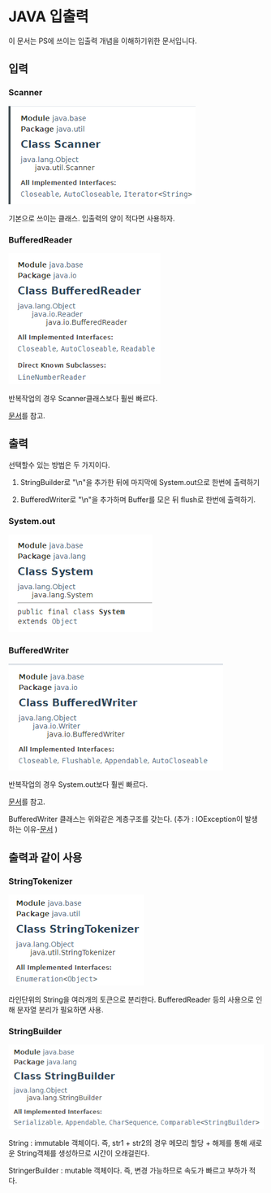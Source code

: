 # JAVA 입출력

이 문서는 PS에 쓰이는 입출력 개념을 이해하기위한 문서입니다.

## 입력

### Scanner
![](/img/io_1.PNG)

기본으로 쓰이는 클래스. 입출력의 양이 적다면 사용하자.

### BufferedReader
![](/img/io_2.PNG)

반복작업의 경우 Scanner클래스보다 훨씬 빠르다.

[문서](https://jhnyang.tistory.com/92)를 참고.

## 출력

선택할수 있는 방법은 두 가지이다.

1. StringBuilder로 "\n"을 추가한 뒤에 마지막에 System.out으로 한번에 출력하기

2. BufferedWriter로 "\n"을 추가하며 Buffer를 모은 뒤 flush로 한번에 출력하기.


### System.out
![](/img/io_5.PNG)

### BufferedWriter

![](/img/BufferedWriter.PNG)

반복작업의 경우 System.out보다 훨씬 빠르다.

[문서](https://jhnyang.tistory.com/92)를 참고.


BufferedWriter 클래스는 위와같은 계층구조를 갖는다. (추가 : IOException이 발생하는 이유-[문서](https://itbeginner2020.tistory.com/27) )


## 출력과 같이 사용

### StringTokenizer
![](/img/io_4.PNG)

라인단위의 String을 여러개의 토큰으로 분리한다. BufferedReader 등의 사용으로 인해 문자열 분리가 필요하면 사용.

### StringBuilder
![](/img/io_3.PNG)

String : immutable 객체이다. 즉, str1 + str2의 경우 메모리 할당 + 해제를 통해 새로운 String객체를 생성하므로 시간이 오래걸린다. 

StringerBuilder : mutable 객체이다. 즉, 변경 가능하므로 속도가 빠르고 부하가 적다.

